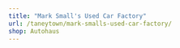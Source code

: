 ```yaml
---
title: "Mark Small's Used Car Factory"
url: /taneytown/mark-smalls-used-car-factory/
shop: Autohaus
---
```

